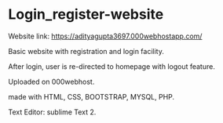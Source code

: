 # Login_register-website
Website link: https://adityagupta3697.000webhostapp.com/ 

Basic website with registration and login facility.

After login, user is re-directed to homepage with logout feature.

Uploaded on 000webhost.

made with HTML, CSS, BOOTSTRAP, MYSQL, PHP.

Text Editor: sublime Text 2.
